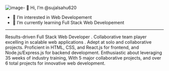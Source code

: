 ![image](https://github.com/sujalsahu620/sujalsahu620/assets/139754187/312adbbb-687a-433e-b549-86988cdb9d4d)- 👋 Hi, I’m @sujalsahu620
- 👀 I’m interested in Web Developement 
- 🌱 I’m currently learning Full Stack Web Developement

---
Results-driven Full Stack Web Developer . Collaborative team player excelling in scalable web applications . Adept at solo and collaborative projects. Proficient in HTML, CSS, and React.js for frontend, and Node.js/Express.js for backend development. Enthusiastic about leveraging 35 weeks of industry training, With 5 major collaborative projects, and over 6 total projects for innovative web development.

